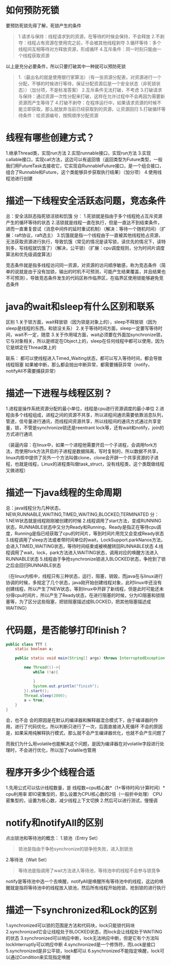 # 如何预防死锁

要预防死锁先得了解，死锁产生的条件

>1.请求与保持：线程请求到的资源，在等待的时候会保持，不会释放
2.不剥夺：线程占有资源在使用完之前，不会被其他线程剥夺
3.循环等待：多个线程间互相等待对方释放资源，形成循环
4.互斥条件：同一时刻只能由一个线程获取资源

以上是充分必要条件，所以只要打破其中一种就可以预防死锁

> 1.（最出名的就是使用银行家算法）（有一张资源分配表，对资源进行一个分配，不够的时候进行等待，保证分配资源后是一个安全状态（非死锁状态））（加分项，不是标准答案）
> 2.互斥条件无法打破，不考虑
> 3.打破请求与保持：通过资源一次性分配来打破，这样在允许过程中不会再因为需要新资源而产生等待了
> 4.打破不剥夺：在程序运行中，如果请求资源的时候不能立即获取，那么就放弃当前已经获取到的资源，让资源回归
> 5.打破循环等待条件：给资源编号，按照顺序分配资源

# 线程有哪些创建方式？
1.继承Thread类，实现run方法
2.实现runnable接口，实现run方法
3.实现callable接口，实现call方法，这边可以有返回值（返回类型为Future类型，一般我们用FutureTask去接收它，它实现自RunnableFuture接口，是一个组合接口，组合了Runnable和Future，这个类能够异步获取执行结果）（加分项）
4.使用线程池进行创建

# 描述一下线程安全活跃态问题，竞态条件
总：安全活跃态指死锁活锁和饥饿
分：
1.死锁就是指由于多个线程抢占互斥资源产生的循环等待的状态
2.活锁就是线程一直在执行，但是一直达不到结束条件，进而一直重复尝试（消息中间件的延时重试机制）（解决：等待一个随机时间）（扩展：raft协议，raft选主）
3.饥饿就是指一个线程由于一直被其他线程抢占资源，无法获取资源进行执行，导致饥饿（常见的情况是读写锁，读优先的情况下，读特别多，写线程就饥饿了）（解决，公平锁）（扩展：cpu调度规则，分为时间片调度算法和优先级调度算法）

竞态条件就是指多线程访问同一资源，对资源的访问顺序敏感，称为竞态条件（简单的说就是由于没有加锁，输出的时机不可预测，可能产生结果覆盖，并且结果也不可预测），导致竞态条件发生的代码区称作临界区，在临界区使用锁能够避免竞态条件

# java的wait和sleep有什么区别和联系
区别
1.关于锁方面，wait释放锁（因为锁是对象上的），sleep不释放锁（因为sleep是线程的东西，和锁没关系）
2.关于等待时间方面，sleep一定要写等待时间，wait不一定，随意
3.关于作用域方面，wait必须要在外面加synchronize锁，它与对象相关，所以是绑定在Object上的，sleep在任何线程中都可以使用，因为它是绑定在Thread类上的

联系：
都可以使线程进入Timed_Waiting状态，都可以写入等待时间，都会导致线程阻塞
如果被中断，那么都会抛出中断异常，都需要捕获异常（notify，notifyAll不需要捕获异常）

# 描述一下进程与线程区别？
1.进程是操作系统资源分配的最小单位，线程是cpu进行资源调度的最小单位
2.进程由多个线程组成，进程之间的资源不共享，所以进程间通讯需要依靠消息队列，管道，信号量进行通讯，而线程间资源共享，所以线程间的通讯方式通过共享变量，锁，不管是synchronize锁还是reentrant lock等，还有wait和notify，join的方式进行通讯

（装逼内容：在linux中，如果一个进程他需要开启一个子进程，会调用fork方法，而使用fork方法开启的子进程是数据隔离，写时复制的，所以数据不共享，linux内核中提供了另外一个方法叫做clone，clone会开辟一个共享资源的子进程，也就是线程，Linux的进程类叫做task_struct，没有线程类，这个类既做线程又做进程）

# 描述一下java线程的生命周期
总：java线程分为几种状态，NEW,RUNNABLE,WAITING,TIMED_WAITING,BLOCKED,TERMINATED
分：
1.NEW状态就是线程刚刚被创建的时候
2.线程调用了start方法，变成RUNNING状态，RUNNABLE状态中又分为Ready和Running，Ready是指正在等待cpu调度，Running是指已经获取了cpu的时间片，等到时间片用完又会变成Ready状态
3.线程调用了sleep方法或者带时间单位的wait，LockSupport.parkNanos方法，会进入TIMED_WAITING状态，等待时间结束或被唤醒转回RUNNABLE状态
4.线程调用了wait，lock，park方法进入WAITING状态，调用对应的唤醒方法进入RUNNABLE状态
5.线程由于争抢synchronize锁进入BLOCKED状态，争抢到了锁之后会回归RUNNABLE状态

（在linux内核中，线程只有三种状态，运行，阻塞，销毁，而java在与linux进行协调的时候，多规定了几个状态，java刚开始创建线程对象，此时linux中还没有创建线程，所以产生了NEW状态，等到linux中开辟了新线程，但是此时可能还未分得cpu时间片，所以产生了Ready状态，在进行阻塞的时候，分为IO阻塞和锁阻塞等，为了区分这些阻塞，把锁阻塞描述成BLOCKED，把其他阻塞描述成WAITING）

# 代码题，是否能够打印finish？
```java
public class TTT {
    static boolean a;

    public static void main(String[] args) throws InterruptedException {

        new Thread(()->{
            while (!a){

            }
            System.out.println("finish");
        }).start();
        Thread.sleep(2000);
        a = true;
	}
}
```
会，也不会
会的原因是在默认的编译器和解释器混合模式下，由于编译器的作用，进行了代码优化，所以判断只进行了一次，后面直接进入死循环
不会的原因是，如果采用纯解释执行模式，那么就不会产生编译器优化，也就不会产生问题了

而我们为什么用volatile也能解决这个问题，是因为编译器在对volatile字段进行处理时，不会进行优化，所以加了volatile也管用

# 程序开多少个线程合适
1.先用公式可以估计线程数量，是
线程数=cpu核心数\*（1+等待时间/计算时间）\* cpu利用率
即IO密集型的，那么设置为CPU核心数的2倍（一般折中处理）
CPU密集型的，设置为核心数，减少线程上下文切换
2.然后可以进行测试，慢慢调

# notify和notifyAll的区别
点出锁池和等待池的概念：
1.锁池（Entry Set）
> 锁池是指由于争抢synchronize的锁争抢失败，进入到锁池

2.等待池（Wait Set）
> 等待池是指调用了wait方法进入等待池，等待池中的线程不会参与锁竞争

notify是等待池中选一个去唤醒，notifyAll是唤醒所有等待池中的线程，这边的唤醒就是指将等待池中的线程放入锁池，然后所有线程开始抢锁，抢到锁的进行执行

# 描述一下synchronized和Lock的区别
1.synchronized可以锁的范围是方法和代码块，lock只能锁代码块
2.synchronizad它会让线程处于BLOCKED状态，而lock会让线程处于WAITING的状态
3.synchronized可以响应中断，lock无法响应中断，但是它有个方法叫lockInterruptly可以响应中断
4.synchronized是一个修饰符，而Lock是接口
5.synchronized是非公平锁，lock都可以
6.synchronized不能指定唤醒，lock可以通过Condition来实现指定唤醒